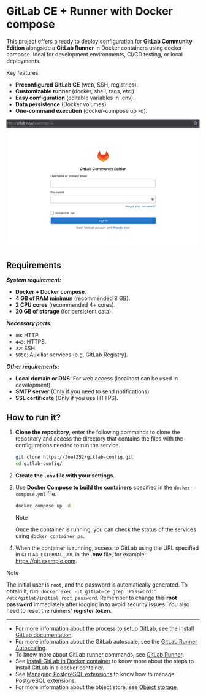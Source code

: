 # GitLab CE + Runner with Docker compose

This project offers a ready to deploy configuration for **GitLab Community Edition** alongside a **GitLab Runner** in Docker containers using docker-compose. Ideal for development environments, CI/CD testing, or local deployments.

Key features:

- **Preconfigured GitLab CE** (web, SSH, registries).
- **Customizable runner** (docker, shell, tags, etc.).
- **Easy configuration** (editable variables in .env).
- **Data persistence** (Docker volumes)
- **One-command execution** (docker-compose up -d).

![overview](images/overview.png)

## Requirements

**_System requirement:_**

- **Docker + Docker compose**.
- **4 GB of RAM minimun** (recommended 8 GB).
- **2 CPU cores** (recommended 4+ cores).
- **20 GB of storage** (for persistent data).

**_Necessary ports:_**

- `80`: HTTP.
- `443`: HTTPS.
- `22`: SSH.
- `5050`: Auxiliar services (e.g. GitLab Registry).

**_Other requirements:_**

- **Local domain or DNS**: For web access (localhost can be used in development).
- **SMTP server** (Only if you need to send notifications).
- **SSL certificate** (Only if you use HTTPS).

## How to run it?

1. **Clone the repository**, enter the following commands to clone the repository and access the directory that contains the files with the configurations needed to run the service.

   ```bash
   git clone https://Joel252/gitlab-config.git
   cd gitlab-config/
   ```

2. **Create the `.env` file with your settings**.

3. Use **Docker Compose to build the containers** specified in the `docker-compose.yml` file.

   ```bash
   docker compose up -d
   ```

   > [!note]
   > Once the container is running, you can check the status of the services using `docker container ps`.

4. When the container is running, access to GitLab using the URL specified in `GITLAB_EXTERNAL_URL` in the **.env** file, for example: <https://git.example.com>.

> [!note]
> The initial user is `root`, and the password is automatically generated. To obtain it, run: `docker exec -it gitlab-ce grep 'Password:' /etc/gitlab/initial_root_password`.
> Remember to change this **root password** immediately after logging in to avoid security issues.
> You also need to reset the runners' **register token**.

---

- For more information about the process to setup GitLab, see the [Install GitLab documentation](https://docs.gitlab.com/ee/install/aws/).
- For more information about the GitLab autoscale, see the [GitLab Runner Autoscaling](https://docs.gitlab.com/runner/runner_autoscale/).
- To know more about GitLab runner commands, see [GitLab Runner](https://docs.gitlab.com/runner/commands/).
- See [Install GitLab in Docker container](https://docs.gitlab.com/ee/install/docker/) to know more about the steps to install GitLab in a docker container.
- See [Managing PostgreSQL extensions](https://docs.gitlab.com/ee/install/postgresql_extensions.html) to know how to manage PostgreSQL extensions.
- For more information about the object store, see [Object storage](https://docs.gitlab.com/ee/administration/object_storage.html).
